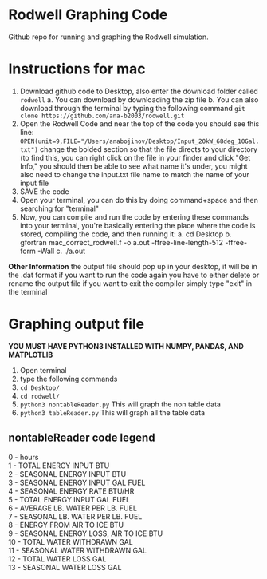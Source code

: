 # Rodwell Graphing Code
Github repo for running and graphing the Rodwell simulation. 

# Instructions for mac
1. Download github code to Desktop, also enter the download folder called `rodwell`
	a. You can download by downloading the zip file 
	b. You can also download through the terminal by typing the following command `git clone https://github.com/ana-b2003/rodwell.git`
2. Open the Rodwell Code and near the top of the code you should see this line: `OPEN(unit=9,FILE="/Users/anabojinov/Desktop/Input_20kW_68deg_10Gal.txt")` change the bolded section so that the file directs to your directory (to find this, you can right click on the file in your finder and click "Get Info," you should then be able to see what name it's under, you might also need to change the input.txt file name to match the name of your input file
3. SAVE the code
4. Open your terminal, you can do this by doing command+space and then searching for "terminal"
5. Now, you can compile and run the code by entering these commands into your terminal, you're basically entering the place where the code is stored, compiling the code, and then running it:
	a. cd Desktop 
	b. gfortran mac_correct_rodwell.f -o a.out -ffree-line-length-512 -ffree-form -Wall
	c. ./a.out

**Other Information**
the output file should pop up in your desktop, it will be in the .dat format 
if you want to run the code again you have to either delete or rename the output file
if you want to exit the compiler simply type "exit" in the terminal

# Graphing output file 
**YOU MUST HAVE PYTHON3 INSTALLED WITH NUMPY, PANDAS, AND MATPLOTLIB** 

1. Open terminal 
2. type the following commands 
3. `cd Desktop/`
4. `cd rodwell/`
5. `python3 nontableReader.py` This will graph the non table data 
6. `python3 tableReader.py`  This will graph all the table data

## nontableReader code legend 
  0 - hours  
  1 - TOTAL ENERGY INPUT BTU  
  2 - SEASONAL ENERGY INPUT BTU  
  3 - SEASONAL ENERGY INPUT GAL FUEL  
  4 - SEASONAL ENERGY RATE BTU/HR  
  5 - TOTAL ENERGY INPUT GAL FUEL  
  6 - AVERAGE LB. WATER PER LB. FUEL  
  7 - SEASONAL LB. WATER PER LB. FUEL  
  8 - ENERGY FROM AIR TO ICE BTU  
  9 - SEASONAL ENERGY LOSS, AIR TO ICE BTU  
  10 - TOTAL WATER WITHDRAWN GAL  
  11 - SEASONAL WATER WITHDRAWN GAL  
  12 - TOTAL WATER LOSS GAL  
  13 - SEASONAL WATER LOSS GAL  

